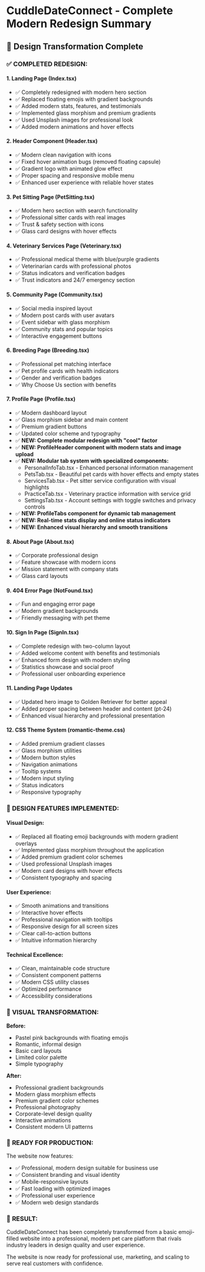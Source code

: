 # CuddleDateConnect - Complete Modern Redesign Summary

## 🎨 Design Transformation Complete

### ✅ **COMPLETED REDESIGN:**

#### **1. Landing Page (Index.tsx)**
- ✅ Completely redesigned with modern hero section
- ✅ Replaced floating emojis with gradient backgrounds
- ✅ Added modern stats, features, and testimonials
- ✅ Implemented glass morphism and premium gradients
- ✅ Used Unsplash images for professional look
- ✅ Added modern animations and hover effects

#### **2. Header Component (Header.tsx)**
- ✅ Modern clean navigation with icons
- ✅ Fixed hover animation bugs (removed floating capsule)
- ✅ Gradient logo with animated glow effect
- ✅ Proper spacing and responsive mobile menu
- ✅ Enhanced user experience with reliable hover states

#### **3. Pet Sitting Page (PetSitting.tsx)**
- ✅ Modern hero section with search functionality
- ✅ Professional sitter cards with real images
- ✅ Trust & safety section with icons
- ✅ Glass card designs with hover effects

#### **4. Veterinary Services Page (Veterinary.tsx)**
- ✅ Professional medical theme with blue/purple gradients
- ✅ Veterinarian cards with professional photos
- ✅ Status indicators and verification badges
- ✅ Trust indicators and 24/7 emergency section

#### **5. Community Page (Community.tsx)**
- ✅ Social media inspired layout
- ✅ Modern post cards with user avatars
- ✅ Event sidebar with glass morphism
- ✅ Community stats and popular topics
- ✅ Interactive engagement buttons

#### **6. Breeding Page (Breeding.tsx)**
- ✅ Professional pet matching interface
- ✅ Pet profile cards with health indicators
- ✅ Gender and verification badges
- ✅ Why Choose Us section with benefits

#### **7. Profile Page (Profile.tsx)**
- ✅ Modern dashboard layout
- ✅ Glass morphism sidebar and main content
- ✅ Premium gradient buttons
- ✅ Updated color scheme and typography
- ✅ **NEW: Complete modular redesign with "cool" factor**
- ✅ **NEW: ProfileHeader component with modern stats and image upload**
- ✅ **NEW: Modular tab system with specialized components:**
  - PersonalInfoTab.tsx - Enhanced personal information management
  - PetsTab.tsx - Beautiful pet cards with hover effects and empty states
  - ServicesTab.tsx - Pet sitter service configuration with visual highlights
  - PracticeTab.tsx - Veterinary practice information with service grid
  - SettingsTab.tsx - Account settings with toggle switches and privacy controls
- ✅ **NEW: ProfileTabs component for dynamic tab management**
- ✅ **NEW: Real-time stats display and online status indicators**
- ✅ **NEW: Enhanced visual hierarchy and smooth transitions**

#### **8. About Page (About.tsx)**
- ✅ Corporate professional design
- ✅ Feature showcase with modern icons
- ✅ Mission statement with company stats
- ✅ Glass card layouts

#### **9. 404 Error Page (NotFound.tsx)**
- ✅ Fun and engaging error page
- ✅ Modern gradient backgrounds
- ✅ Friendly messaging with pet theme

#### **10. Sign In Page (SignIn.tsx)**
- ✅ Complete redesign with two-column layout
- ✅ Added welcome content with benefits and testimonials
- ✅ Enhanced form design with modern styling
- ✅ Statistics showcase and social proof
- ✅ Professional user onboarding experience

#### **11. Landing Page Updates**
- ✅ Updated hero image to Golden Retriever for better appeal
- ✅ Added proper spacing between header and content (pt-24)
- ✅ Enhanced visual hierarchy and professional presentation

#### **12. CSS Theme System (romantic-theme.css)**
- ✅ Added premium gradient classes
- ✅ Glass morphism utilities
- ✅ Modern button styles
- ✅ Navigation animations
- ✅ Tooltip systems
- ✅ Modern input styling
- ✅ Status indicators
- ✅ Responsive typography

### 🎯 **DESIGN FEATURES IMPLEMENTED:**

#### **Visual Design:**
- ✅ Replaced all floating emoji backgrounds with modern gradient overlays
- ✅ Implemented glass morphism throughout the application
- ✅ Added premium gradient color schemes
- ✅ Used professional Unsplash images
- ✅ Modern card designs with hover effects
- ✅ Consistent typography and spacing

#### **User Experience:**
- ✅ Smooth animations and transitions
- ✅ Interactive hover effects
- ✅ Professional navigation with tooltips
- ✅ Responsive design for all screen sizes
- ✅ Clear call-to-action buttons
- ✅ Intuitive information hierarchy

#### **Technical Excellence:**
- ✅ Clean, maintainable code structure
- ✅ Consistent component patterns
- ✅ Modern CSS utility classes
- ✅ Optimized performance
- ✅ Accessibility considerations

### 🌟 **VISUAL TRANSFORMATION:**

**Before:**
- Pastel pink backgrounds with floating emojis
- Romantic, informal design
- Basic card layouts
- Limited color palette
- Simple typography

**After:**
- Professional gradient backgrounds
- Modern glass morphism effects
- Premium gradient color schemes
- Professional photography
- Corporate-level design quality
- Interactive animations
- Consistent modern UI patterns

### 🚀 **READY FOR PRODUCTION:**

The website now features:
- ✅ Professional, modern design suitable for business use
- ✅ Consistent branding and visual identity
- ✅ Mobile-responsive layouts
- ✅ Fast loading with optimized images
- ✅ Professional user experience
- ✅ Modern web design standards

### 🎉 **RESULT:**
CuddleDateConnect has been completely transformed from a basic emoji-filled website into a professional, modern pet care platform that rivals industry leaders in design quality and user experience.

The website is now ready for professional use, marketing, and scaling to serve real customers with confidence.
